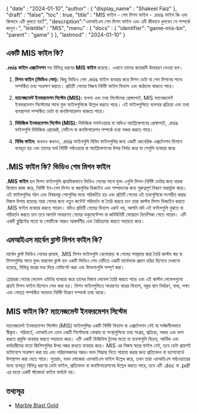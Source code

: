 {
  "date" : "2024-01-10",
  "author" : {
    "display_name" : "Shakeel Faiz"
},
  "draft" : "false",
  "toc" : true,
  "title" : "MIS ফাইল - গেম মিশন ফাইল - .mis ফাইল কি এবং কিভাবে এটি খুলতে হয়?",
  "description":"এমআইএস গেম মিশন ফাইল এবং এটি কীভাবে খুলবেন সে সম্পর্কে জানুন।",
  "linktitle" : "MIS",
  "menu" : {
    "docs" : {
      "identifier": "game-mis-bn",
      "parent" : "game"
}
},
  "lastmod" : "2024-01-10"
}

## একটি MIS ফাইল কি?

**.mis ফাইল এক্সটেনশন** সহ বিভিন্ন ধরনের **MIS ফাইল** রয়েছে। এখানে তাদের কয়েকটি উদাহরণ দেওয়া হল।

1.  **মিশন ফাইল (ভিডিও গেম):** কিছু ভিডিও গেম .mis ফাইল ব্যবহার করে মিশন ডেটা বা গেম মিশনের সাথে সম্পর্কিত তথ্য সংরক্ষণ করতে। প্রতিটি গেমের নিজস্ব নির্দিষ্ট ফাইল বিন্যাস এবং কাঠামো থাকতে পারে।
    
2.  **ম্যানেজমেন্ট ইনফরমেশন সিস্টেম (MIS):** ব্যবসা এবং তথ্য সিস্টেমের প্রেক্ষাপটে, MIS ম্যানেজমেন্ট ইনফরমেশন সিস্টেমের সাথে যুক্ত ফাইলগুলিকে উল্লেখ করতে পারে। এই ফাইলগুলিতে ব্যবসার প্রক্রিয়া এবং তথ্য ব্যবস্থাপনা সম্পর্কিত ডেটা বা কনফিগারেশন থাকতে পারে।
    
3.  **মিউজিক ইনফরমেশন সিস্টেম (MIS):** মিউজিক সফটওয়্যার বা অডিও অ্যাপ্লিকেশনের প্রেক্ষাপটে, .mis ফাইলগুলি মিউজিক প্রোজেক্ট, সেটিংস বা কনফিগারেশন সম্পর্কে তথ্য সঞ্চয় করতে পারে।
    
4.  **বিবিধ ফাইল:** কখনও কখনও, .mis ফাইলগুলি বিবিধ ফাইলগুলির জন্য একটি জেনেরিক এক্সটেনশন হিসাবে ব্যবহৃত হয় এবং তাদের অর্থ নির্দিষ্ট সফ্টওয়্যার বা অ্যাপ্লিকেশনের উপর নির্ভর করে যা সেগুলি ব্যবহার করে৷

## .MIS ফাইল কি? ভিডিও গেম মিশন ফাইল

**.MIS ফাইল** হল মিশন ফাইলগুলি প্রাথমিকভাবে ভিডিও গেমের সাথে যুক্ত৷ এগুলি মিশন-নির্দিষ্ট ডেটার জন্য ধারক হিসাবে কাজ করে, নির্দিষ্ট ইন-গেম মিশন বা স্তরগুলির ডিজাইন এবং সম্পাদনের জন্য গুরুত্বপূর্ণ বিবরণ অন্তর্ভুক্ত করে। এই ফাইলগুলির গঠন এবং বিষয়বস্তু গেমগুলির মধ্যে পরিবর্তিত হয় এবং প্রতিটি গেমের এই তথ্যগুলিকে সংগঠিত করার নিজস্ব উপায় রয়েছে৷ যারা গেমের জন্য নতুন কন্টেন্ট পরিবর্তন বা তৈরি করতে চান তারা কাস্টম মিশন ডিজাইন করতে .MIS ফাইল ব্যবহার করতে পারেন। যদিও প্রতিটি গেমের বিন্যাস একই নয়, আপনি যদি এই ফাইলগুলি বুঝতে বা পরিবর্তন করতে চান তবে আপনি সাধারণত গেমের ডকুমেন্টেশন বা কমিউনিটি ফোরামে নির্দেশিকা পেতে পারেন। এটি একটি ব্লুপ্রিন্টের মতো যা গেমটিকে আরও আকর্ষণীয় এবং বৈচিত্র্যময় করতে সহায়তা করে।

## এমআইএস মার্বেল ব্লাস্ট মিশন ফাইল কি?

মার্বেল ব্লাস্ট ভিডিও গেমের প্রসঙ্গে, .MIS মিশন ফাইলগুলি খেলোয়াড় বা গেমের সম্প্রদায় দ্বারা তৈরি কাস্টম স্তর বা মিশনগুলির সাথে যুক্ত৷ মারবেল ব্লাস্ট হল একটি ভিডিও গেম যেটিতে একটি মার্বেলকে প্রধান চরিত্র হিসেবে দেখানো হয়েছে, বিভিন্ন স্তরের মধ্য দিয়ে নেভিগেট করা এবং উদ্দেশ্যগুলি সম্পূর্ণ করা।

প্লেয়াররা গেমের লেভেল এডিটর ব্যবহার করে তাদের নিজস্ব লেভেল তৈরি করতে পারে এবং এই কাস্টম লেভেলগুলো প্রায়ই মিশন ফাইল হিসেবে সেভ করা হয়। মিশন ফাইলগুলিতে সাধারণত স্তরের বিন্যাস, বস্তুর স্থান নির্ধারণ, বাধা, লক্ষ্য এবং গেমপ্লে সম্পর্কিত অন্যান্য নির্দিষ্ট বিবরণ সম্পর্কে তথ্য থাকে।

## MIS ফাইল কি? ম্যানেজমেন্ট ইনফরমেশন সিস্টেম

ম্যানেজমেন্ট ইনফরমেশন সিস্টেম (MIS) ফাইলগুলির একটি নির্দিষ্ট বিন্যাস বা এক্সটেনশন নেই যা সর্বজনীনভাবে স্বীকৃত। পরিবর্তে, এমআইএস এমন একটি সিস্টেমকে বোঝায় যা সংস্থাগুলিকে তথ্য সংগ্রহ, প্রক্রিয়া, সঞ্চয় এবং ভাগ করতে প্রযুক্তি ব্যবহার করতে সহায়তা করে। এটি একটি ডিজিটাল টুলের মতো যা ব্যবসাগুলি বিক্রয়, আর্থিক এবং কর্মচারীদের মতো জিনিসগুলির উপর নজর রাখতে ব্যবহার করে। MIS এর নিজস্ব স্বতন্ত্র ফাইল নেই, তবে ডেটা প্রায়শই ডাটাবেসে সংরক্ষণ করা হয় এবং পরিচালকদের আরও ভাল সিদ্ধান্ত নিতে সাহায্য করার জন্য প্রতিবেদন বা ড্যাশবোর্ডে উপস্থাপন করা যেতে পারে। সুতরাং, যখন লোকেরা এমআইএস ফাইল উল্লেখ করে, তখন তারা এমআইএস সফ্টওয়্যারের মধ্যে ব্যবহৃত বিভিন্ন ধরণের ডেটা ফাইল, প্রতিবেদন বা কনফিগারেশনের উল্লেখ করতে পারে, তবে এটি .doc বা .pdf এর মতো একটি স্ট্যান্ডার্ড ফাইল ফর্ম্যাট নয়।

## তথ্যসূত্র
* [Marble Blast Gold](https://en.wikipedia.org/wiki/Marble_Blast_Gold)
